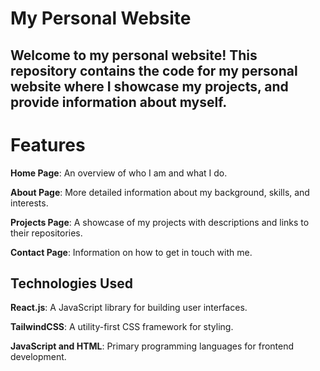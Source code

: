 # My Personal Website

## Welcome to my personal website! This repository contains the code for my personal website where I showcase my projects, and provide information about myself.

# Features
**Home Page**: An overview of who I am and what I do.

**About Page**: More detailed information about my background, skills, and interests.

**Projects Page**: A showcase of my projects with descriptions and links to their repositories.

**Contact Page**: Information on how to get in touch with me.

## Technologies Used

**React.js**: A JavaScript library for building user interfaces.

**TailwindCSS**: A utility-first CSS framework for styling.

**JavaScript and HTML**: Primary programming languages for frontend development.
